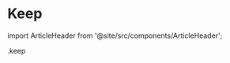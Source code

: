 # Keep

import ArticleHeader from '@site/src/components/ArticleHeader';

<ArticleHeader path="/dl/" updatedAt="2023年12月04日" />

.keep
